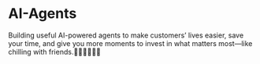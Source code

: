 # AI-Agents
Building useful AI-powered agents to make customers’ lives easier, save your time, and give you more moments to invest in what matters most—like chilling with friends.🤞🤞😎😎🎉🎉
